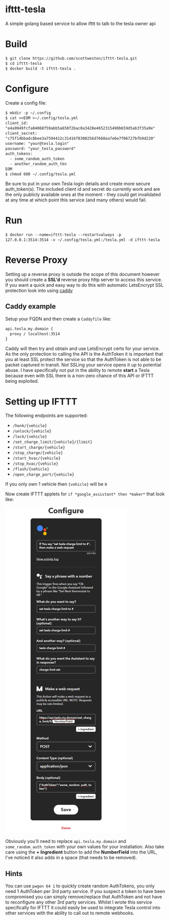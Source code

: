 # ifttt-tesla

A simple golang based service to allow ifttt to talk to the tesla owner api

# Build

```
$ git clone https://github.com/scottweston/ifttt-tesla.git
$ cd ifttt-tesla
$ docker build -t ifttt-tesla .
```

# Configure

Create a config file:

```
$ mkdir -p ~/.config
$ cat <<EOM >~/.config/tesla.yml
client_id: "e4a9949fcfa04068f59abb5a658f2bac0a3428e4652315490b659d5ab3f35a9e"
client_secret: "c75f14bbadc8bee3a7594412c31416f8300256d7668ea7e6e7f06727bfb9d220"
username: "your@tesla.login"
password: "your_tesla_password"
auth_tokens:
  - some_random_auth_token
  - another_random_auth_tkn
EOM
$ chmod 600 ~/.config/tesla.yml
```

Be sure to put in your own Tesla login details and create more secure
auth_token(s). The included client id and secret do currently work and are the
only publicly available ones at the moment - they could get invalidated at any
time at which point this service (and many others) would fail.

# Run

```
$ docker run --name=ifttt-tesla --restart=always -p 127.0.0.1:3514:3514 -v ~/.config/tesla.yml:/tesla.yml -d ifttt-tesla
```

# Reverse Proxy

Setting up a reverse proxy is outside the scope of this document however you
should create a **SSL'd** reverse proxy http server to access this service. If
you want a quick and easy way to do this with automatic LetsEncrypt SSL
protection look into using [caddy](https://caddyserver.com/)

## Caddy example

Setup your FQDN and then create a `Caddyfile` like:

```
api.tesla.my.domain {
  proxy / localhost:3514
}
```

Caddy will then try and obtain and use LetsEncrypt certs for your service.
As the only protection to calling the API is the AuthToken it is important
that you at least SSL protect the service so that the AuthToken is not able
to be packet captured in transit. Not SSLing your service opens it up to
potential abuse. I have specifically not put in the ability to remote
**start** a Tesla because even with SSL there is a non-zero chance of this
API or IFTTT being exploited.

# Setting up IFTTT

The following endpoints are supported:

  * `/honk/{vehicle}`
  * `/unlock/{vehicle}`
  * `/lock/{vehicle}`
  * `/set_charge_limit/{vehicle}/{limit}`
  * `/start_charge/{vehicle}`
  * `/stop_charge/{vehicle}`
  * `/start_hvac/{vehicle}`
  * `/stop_hvac/{vehicle}`
  * `/flash/{vehicle}`
  * `/open_charge_port/{vehicle}`

If you only own 1 vehicle then `{vehicle}` will be `0`

Now create IFTTT applets for `if *google_assistant* then *maker*` that look like:

![ifttt applet](https://raw.githubusercontent.com/scottweston/ifttt-tesla/master/ifttt.com_applets_43679679d.png)

Obviously you'll need to replace `api.tesla.my.domain` and
`some_random_auth_token` with your own values for your installation. Also take
care using the **+ Ingredient** button to add the **NumberField** into the URL,
I've noticed it also adds in a space (that needs to be removed).

## Hints

You can use `pwgen 64 1` to quickly create random AuthTokens, you only need 1
AuthToken per 3rd party service. If you suspect a token to have been
compromised you can simply remove/replace that AuthToken and not have to
reconfigure any other 3rd party services. Whilst I wrote this service
specifically for IFTTT it could easily be used to integrate Tesla control into
other services with the ability to call out to remote webhooks.

